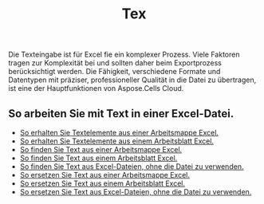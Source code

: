 ﻿---
title: Tex
second_title: Aspose.Cells Cloud Documen
type: docs
url: /de/text/
aliases: [/working-with-text/]
keywords: Get, find, and replace text from Microsoft Excel (XLS, XLSX, XLSM, XLSB) and Open Document Spreadsheet (ODS) files
description: Aspose.Cells Cloud REST API unterstützt das Abrufen, Suchen und Ersetzen von Text aus Excel-Dateien. SDK unterstützt verschiedene Entwicklungssprachen. Dazu gehören Android, C#, Go, Java, NodeJS, Perl, PHP, Python, Ruby und Swift
weight: 34
---
Die Texteingabe ist für Excel fie ein komplexer Prozess. Viele Faktoren tragen zur Komplexität bei und sollten daher beim Exportprozess berücksichtigt werden. Die Fähigkeit, verschiedene Formate und Datentypen mit präziser, professioneller Qualität in die Datei zu übertragen, ist eine der Hauptfunktionen von Aspose.Cells Cloud.

## So arbeiten Sie mit Text in einer Excel-Datei.

- [So erhalten Sie Textelemente aus einer Arbeitsmappe Excel.](/cells/de/workbook/get-text-items/)
- [So erhalten Sie Textelemente aus einem Arbeitsblatt Excel.](/cells/de/worksheets/get-text-items/)
- [So finden Sie Text aus einer Arbeitsmappe Excel.](/cells/de/workbook/find-text/)
- [So finden Sie Text aus einem Arbeitsblatt Excel.](/cells/de/worksheets/find-text/)
- [So finden Sie Text aus Excel-Dateien, ohne die Datei zu verwenden.](/cells/de/search/)
- [So ersetzen Sie Text aus einer Arbeitsmappe Excel.](/cells/de/workbook/replace-text/)
- [So ersetzen Sie Text aus einem Arbeitsblatt Excel.](/cells/de/worksheets/replace-text/)
- [So ersetzen Sie Text aus Excel-Dateien, ohne die Datei zu verwenden.](/cells/de/replace/)
